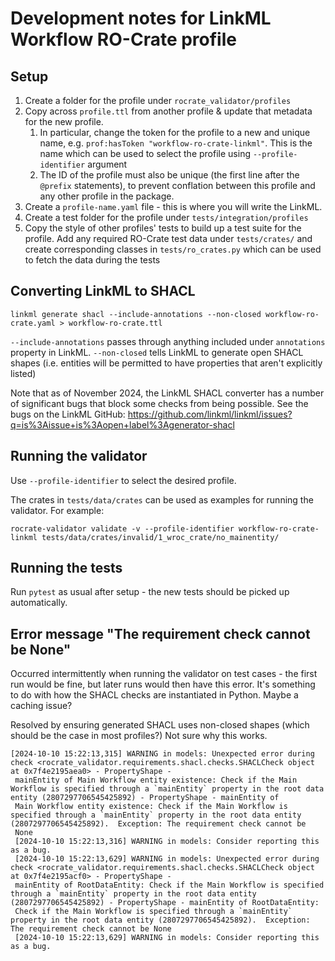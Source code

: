 # Development notes for LinkML Workflow RO-Crate profile

## Setup
1. Create a folder for the profile under `rocrate_validator/profiles`
1. Copy across `profile.ttl` from another profile & update that metadata for the new profile.
    1. In particular, change the token for the profile to a new and unique name, e.g.
    `prof:hasToken "workflow-ro-crate-linkml"`. This is the name which can be used to 
    select the profile using `--profile-identifier` argument
    1. The ID of the profile must also be unique (the first line after the `@prefix` statements), to prevent conflation between this profile and any other profile in the package.
1. Create a `profile-name.yaml` file - this is where you will write the LinkML.
1. Create a test folder for the profile under `tests/integration/profiles`
1. Copy the style of other profiles' tests to build up a test suite for the profile.
   Add any required RO-Crate test data under `tests/crates/` and create corresponding 
   classes in `tests/ro_crates.py` which can be used to fetch the data during the tests

## Converting LinkML to SHACL

```
linkml generate shacl --include-annotations --non-closed workflow-ro-crate.yaml > workflow-ro-crate.ttl
```

`--include-annotations` passes through anything included under `annotations` property in LinkML.
`--non-closed` tells LinkML to generate open SHACL shapes (i.e. entities will be permitted to have properties that aren't explicitly listed)

Note that as of November 2024, the LinkML SHACL converter has a number of significant bugs that block some checks from being possible. See the bugs on the LinkML GitHub: https://github.com/linkml/linkml/issues?q=is%3Aissue+is%3Aopen+label%3Agenerator-shacl

## Running the validator

Use `--profile-identifier` to select the desired profile.

The crates in `tests/data/crates` can be used as examples for running the validator. For example:

```
rocrate-validator validate -v --profile-identifier workflow-ro-crate-linkml tests/data/crates/invalid/1_wroc_crate/no_mainentity/
```

## Running the tests

Run `pytest` as usual after setup - the new tests should be picked up automatically.

## Error message "The requirement check cannot be None"

Occurred intermittently when running the validator on test cases - the first run would be fine, but later runs would then have this error. It's something to do with how the SHACL checks are instantiated in Python. Maybe a caching issue? 

Resolved by ensuring generated SHACL uses non-closed shapes (which should be the case in most profiles?) Not sure why this works.

``` 
[2024-10-10 15:22:13,315] WARNING in models: Unexpected error during check <rocrate_validator.requirements.shacl.checks.SHACLCheck object at 0x7f4e2195aea0> - PropertyShape -        
 mainEntity of Main Workflow entity existence: Check if the Main Workflow is specified through a `mainEntity` property in the root data entity (2807297706545425892) - PropertyShape - mainEntity of     
 Main Workflow entity existence: Check if the Main Workflow is specified through a `mainEntity` property in the root data entity (2807297706545425892).  Exception: The requirement check cannot be      
 None                                                                                                                                                                                                 
 [2024-10-10 15:22:13,316] WARNING in models: Consider reporting this as a bug.                                                                                                     
 [2024-10-10 15:22:13,629] WARNING in models: Unexpected error during check <rocrate_validator.requirements.shacl.checks.SHACLCheck object at 0x7f4e2195acf0> - PropertyShape -        
 mainEntity of RootDataEntity: Check if the Main Workflow is specified through a `mainEntity` property in the root data entity (2807297706545425892) - PropertyShape - mainEntity of RootDataEntity:     
 Check if the Main Workflow is specified through a `mainEntity` property in the root data entity (2807297706545425892).  Exception: The requirement check cannot be None                              
 [2024-10-10 15:22:13,629] WARNING in models: Consider reporting this as a bug.    
 ```
